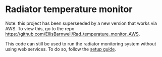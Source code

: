 # Radiator temperature monitor

Note: this project has been superseeded by a new version that works via AWS. To view this, go to the repo https://github.com/EllisBarnwell/Rad_temperature_monitor_AWS.

This code can still be used to run the radiator monitoring system without using web services. To do so, follow the [setup guide](https://github.com/EllisBarnwell/Rad_temperature_monitor/blob/master/setupGuide.md).
